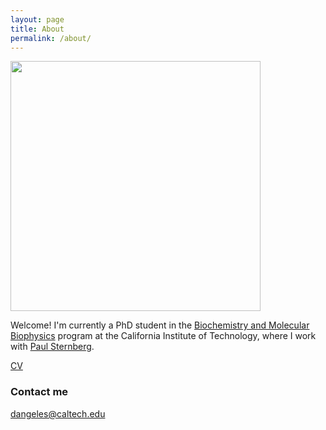 ```yaml
---
layout: page
title: About
permalink: /about/
---
```

<img id="photo_of_me_with_others" src="https://dangeles.github.io/images/us.jpg" width="400" class="rotate180">

Welcome! I'm currently a PhD student in the [Biochemistry and Molecular Biophysics](http://www.cce.caltech.edu/content/biochemistry-and-molecular-biophysics)
program at the California Institute of Technology, where I work with [Paul Sternberg](http://wormlab.caltech.edu/LabMembers/Paul).

[CV](https://dangeles.github.io/cv.pdf)

### Contact me

[dangeles@caltech.edu](mailto:dangeles@caltech.edu)
